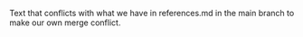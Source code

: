 Text that conflicts with what we have in references.md in the main branch to make our own merge conflict.
